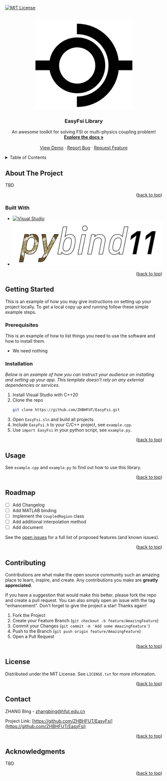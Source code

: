 <a name="readme-top"></a>
<!--
*** This readme is written based on Best-README-Template.
-->

<!-- PROJECT SHIELDS -->

[![MIT License][license-shield]][license-url]


<!-- PROJECT LOGO -->
<br />
<div align="center">
  <a href="https://github.com/ZHBHFUT/EasyFsi">
    <img src="images/logo.png" alt="Logo" width="311" height="288">
  </a>

  <h3 align="center">EasyFsi Library</h3>

  <p align="center">
    An awesome toolkit for solving FSI or multi-physics coupling problem!
    <br />
    <a href="https://github.com/ZHBHFUT/EasyFsi"><strong>Explore the docs »</strong></a>
    <br />
    <br />
    <a href="https://github.com/ZHBHFUT/EasyFsi">View Demo</a>
    ·
    <a href="https://github.com/ZHBHFUT/EasyFsi/issues">Report Bug</a>
    ·
    <a href="https://github.com/ZHBHFUT/EasyFsi/issues">Request Feature</a>
  </p>
</div>

<!-- TABLE OF CONTENTS -->
<details>
  <summary>Table of Contents</summary>
  <ol>
    <li>
      <a href="#about-the-project">About The Project</a>
      <ul>
        <li><a href="#built-with">Built With</a></li>
      </ul>
    </li>
    <li>
      <a href="#getting-started">Getting Started</a>
      <ul>
        <li><a href="#prerequisites">Prerequisites</a></li>
        <li><a href="#installation">Installation</a></li>
      </ul>
    </li>
    <li><a href="#usage">Usage</a></li>
    <li><a href="#roadmap">Roadmap</a></li>
    <li><a href="#contributing">Contributing</a></li>
    <li><a href="#license">License</a></li>
    <li><a href="#contact">Contact</a></li>
    <li><a href="#acknowledgments">Acknowledgments</a></li>
  </ol>
</details>

<!-- ABOUT THE PROJECT -->
## About The Project

TBD

<p align="right">(<a href="#readme-top">back to top</a>)</p>

### Built With

* [![Visual Studio][visualstudio-img]][visualstudio-url]
* [![pybind11][pybind11-img]][pybind11-url]

<p align="right">(<a href="#readme-top">back to top</a>)</p>


<!-- GETTING STARTED -->
## Getting Started

This is an example of how you may give instructions on setting up your project locally.
To get a local copy up and running follow these simple example steps.

### Prerequisites

This is an example of how to list things you need to use the software and how to install them.
* We need nothing

### Installation

_Below is an example of how you can instruct your audience on installing and setting up your app. This template doesn't rely on any external dependencies or services._

1. Install Visual Studio with C++20
2. Clone the repo
   ```sh
   git clone https://github.com/ZHBHFUT/EasyFsi.git
   ```
3. Open `EasyFsi.sln` and build all projects.
4. Include `EasyFsi.h` to your C/C++ project, see `example.cpp`.
5. Use `import EasyFsi` in your python script, see `example.py`.

<p align="right">(<a href="#readme-top">back to top</a>)</p>

<!-- USAGE EXAMPLES -->
## Usage

See `example.cpp` and `example.py` to find out how to use this library.

<p align="right">(<a href="#readme-top">back to top</a>)</p>

<!-- ROADMAP -->
## Roadmap

- [ ] Add Changelog
- [ ] Add MATLAB binding
- [ ] Implement the `CoupledRegion` class
- [ ] Add additional interpolation method
- [ ] Add document

See the [open issues](https://github.com/ZHBHFUT/EasyFsi/issues) for a full list of proposed features (and known issues).

<p align="right">(<a href="#readme-top">back to top</a>)</p>

<!-- CONTRIBUTING -->
## Contributing

Contributions are what make the open source community such an amazing place to learn, inspire, and create. Any contributions you make are **greatly appreciated**.

If you have a suggestion that would make this better, please fork the repo and create a pull request. You can also simply open an issue with the tag "enhancement".
Don't forget to give the project a star! Thanks again!

1. Fork the Project
2. Create your Feature Branch (`git checkout -b feature/AmazingFeature`)
3. Commit your Changes (`git commit -m 'Add some AmazingFeature'`)
4. Push to the Branch (`git push origin feature/AmazingFeature`)
5. Open a Pull Request

<p align="right">(<a href="#readme-top">back to top</a>)</p>

<!-- LICENSE -->
## License

Distributed under the MIT License. See `LICENSE.txt` for more information.

<p align="right">(<a href="#readme-top">back to top</a>)</p>

<!-- CONTACT -->
## Contact

ZHANG Bing - zhangbing@hfut.edu.cn

Project Link: [https://github.com/ZHBHFUT/EasyFsi](https://github.com/ZHBHFUT/EasyFsi)

<p align="right">(<a href="#readme-top">back to top</a>)</p>

<!-- ACKNOWLEDGMENTS -->
## Acknowledgments

TBD

<p align="right">(<a href="#readme-top">back to top</a>)</p>

<!-- MARKDOWN LINKS & IMAGES -->
<!-- https://www.markdownguide.org/basic-syntax/#reference-style-links -->
[license-shield]: https://github.com/ZHBHFUT/EasyFsi/images/LICENSE-MIT.svg?style=for-the-badge
[license-url]: https://mit-license.org/
[visualstudio-img]: https://visualstudio.microsoft.com/wp-content/uploads/2021/10/Product-Icon.svg
[visualstudio-url]: https://visualstudio.microsoft.com
[pybind11-img]:https://github.com/pybind/pybind11/raw/master/docs/pybind11-logo.png
[pybind11-url]:https://github.com/pybind/pybind11
